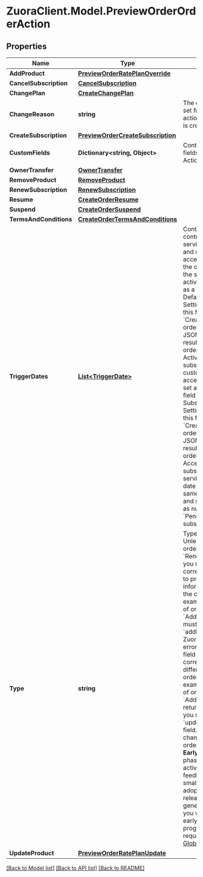 # ZuoraClient.Model.PreviewOrderOrderAction

## Properties

Name | Type | Description | Notes
------------ | ------------- | ------------- | -------------
**AddProduct** | [**PreviewOrderRatePlanOverride**](PreviewOrderRatePlanOverride.md) |  | [optional] 
**CancelSubscription** | [**CancelSubscription**](CancelSubscription.md) |  | [optional] 
**ChangePlan** | [**CreateChangePlan**](CreateChangePlan.md) |  | [optional] 
**ChangeReason** | **string** | The change reason set for an order action when an order is created.  | [optional] 
**CreateSubscription** | [**PreviewOrderCreateSubscription**](PreviewOrderCreateSubscription.md) |  | [optional] 
**CustomFields** | **Dictionary&lt;string, Object&gt;** | Container for custom fields of an Order Action object.  | [optional] 
**OwnerTransfer** | [**OwnerTransfer**](OwnerTransfer.md) |  | [optional] 
**RemoveProduct** | [**RemoveProduct**](RemoveProduct.md) |  | [optional] 
**RenewSubscription** | [**RenewSubscription**](RenewSubscription.md) |  | [optional] 
**Resume** | [**CreateOrderResume**](CreateOrderResume.md) |  | [optional] 
**Suspend** | [**CreateOrderSuspend**](CreateOrderSuspend.md) |  | [optional] 
**TermsAndConditions** | [**CreateOrderTermsAndConditions**](CreateOrderTermsAndConditions.md) |  | [optional] 
**TriggerDates** | [**List&lt;TriggerDate&gt;**](TriggerDate.md) | Container for the contract effective, service activation, and customer acceptance dates of the order action.   If the service activation date is set as a required field in Default Subscription Settings, skipping this field in a &#x60;CreateSubscription&#x60; order action of your JSON request will result in a &#x60;Pending&#x60; order and a &#x60;Pending Activation&#x60; subscription.  If the customer acceptance date is set as a required field in Default Subscription Settings, skipping this field in a &#x60;CreateSubscription&#x60; order action of your JSON request will result in a &#x60;Pending&#x60; order and a &#x60;Pending Acceptance&#x60; subscription. If the service activation date field is at the same time required and skipped (or set as null), it will be a &#x60;Pending Activation&#x60; subscription.  | [optional] 
**Type** | **string** | Type of order action.  Unless the type of order action is &#x60;RenewSubscription&#x60;, you must use the corresponding field to provide information about the order action. For example, if the type of order action is &#x60;AddProduct&#x60;, you must set the &#x60;addProduct&#x60; field.  Zuora returns an error if you set a field that corresponds to a different type of order action. For example, if the type of order action is &#x60;AddProduct&#x60;, Zuora returns an error if you set the &#x60;updateProduct&#x60; field.  **Note**: The change plan type of order action is in the **Early Adopter** phase. We are actively soliciting feedback from a small set of early adopters before releasing it as generally available. If you want to join this early adopter program, submit a request at [Zuora Global Support](http://support.zuora.com/).  | 
**UpdateProduct** | [**PreviewOrderRatePlanUpdate**](PreviewOrderRatePlanUpdate.md) |  | [optional] 

[[Back to Model list]](../README.md#documentation-for-models) [[Back to API list]](../README.md#documentation-for-api-endpoints) [[Back to README]](../README.md)

